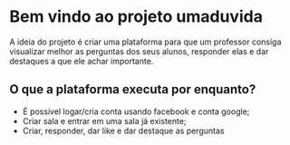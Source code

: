 # Bem vindo ao projeto umaduvida

A ideia do projeto é criar uma plataforma para que um professor consiga visualizar melhor as perguntas dos seus alunos, responder elas e dar destaques a que ele achar importante.

## O que a plataforma executa por enquanto?

- É possível logar/cria conta usando facebook e conta google;
- Criar sala e entrar em uma sala já existente;
- Criar, responder, dar like e dar destaque as perguntas
